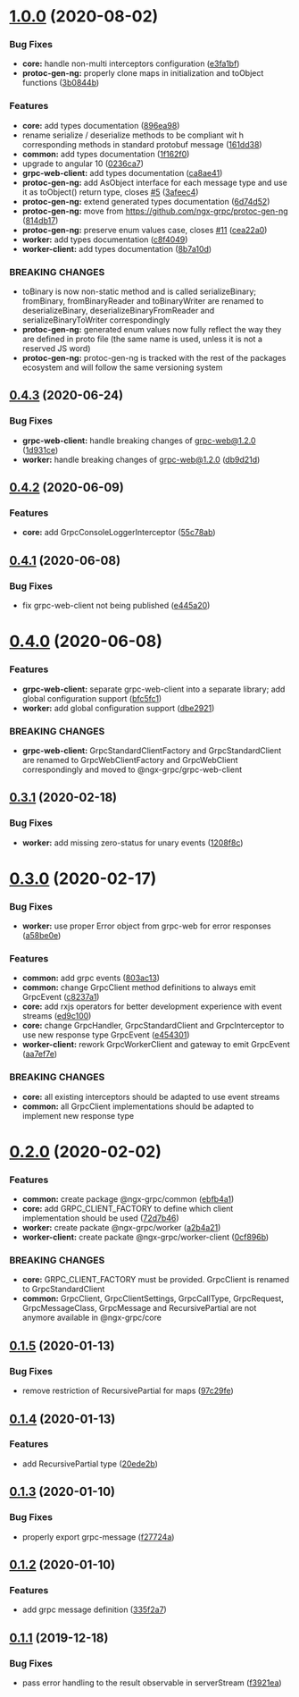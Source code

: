 # [1.0.0](https://github.com/ngx-grpc/ngx-grpc/compare/v0.4.3...v1.0.0) (2020-08-02)


### Bug Fixes

* **core:** handle non-multi interceptors configuration ([e3fa1bf](https://github.com/ngx-grpc/ngx-grpc/commit/e3fa1bf0eb830a009ded661ebaa8c5e207768b0a))
* **protoc-gen-ng:** properly clone maps in initialization and toObject functions ([3b0844b](https://github.com/ngx-grpc/ngx-grpc/commit/3b0844ba08fc1e63dea05ad5b103d5bf43f4ea96))


### Features

* **core:** add types documentation ([896ea98](https://github.com/ngx-grpc/ngx-grpc/commit/896ea98684dd1c96e6c534e28f47cf2e6cb22e51))
* rename serialize / deserialize methods to be compliant wit h corresponding methods in standard protobuf message ([161dd38](https://github.com/ngx-grpc/ngx-grpc/commit/161dd384e44efed55635406ce91b141651d426cb))
* **common:** add types documentation ([1f162f0](https://github.com/ngx-grpc/ngx-grpc/commit/1f162f0bcaeb12f58842b04e1395e17f5ece7a26))
* upgrade to angular 10 ([0236ca7](https://github.com/ngx-grpc/ngx-grpc/commit/0236ca7bd84c990fd881fa89b891ca2d3ed55840))
* **grpc-web-client:** add types documentation ([ca8ae41](https://github.com/ngx-grpc/ngx-grpc/commit/ca8ae41b0561a0c14c7c72bb0bce66fef514c6be))
* **protoc-gen-ng:** add AsObject interface for each message type and use it as toObject() return type, closes [#5](https://github.com/ngx-grpc/ngx-grpc/issues/5) ([3afeec4](https://github.com/ngx-grpc/ngx-grpc/commit/3afeec4a9f3c5ea3353271e9bf2d6146c1207ff4))
* **protoc-gen-ng:** extend generated types documentation ([6d74d52](https://github.com/ngx-grpc/ngx-grpc/commit/6d74d52e522ca483df74abf089a8f68ecabcdca8))
* **protoc-gen-ng:** move from https://github.com/ngx-grpc/protoc-gen-ng ([814db17](https://github.com/ngx-grpc/ngx-grpc/commit/814db17122f57ff43374cdf71b4bfa5a9629f064))
* **protoc-gen-ng:** preserve enum values case, closes [#11](https://github.com/ngx-grpc/ngx-grpc/issues/11) ([cea22a0](https://github.com/ngx-grpc/ngx-grpc/commit/cea22a08dfbe65523f6d955fba8bc3ae315ff186))
* **worker:** add types documentation ([c8f4049](https://github.com/ngx-grpc/ngx-grpc/commit/c8f4049f35fe975173337b409f5fd9a5122321d6))
* **worker-client:** add types documentation ([8b7a10d](https://github.com/ngx-grpc/ngx-grpc/commit/8b7a10dca6ab2d28e65b0b8b886c3b2842888b80))


### BREAKING CHANGES

* toBinary is now non-static method and is called serializeBinary; fromBinary, fromBinaryReader and toBinaryWriter are renamed to deserializeBinary, deserializeBinaryFromReader and serializeBinaryToWriter correspondingly
* **protoc-gen-ng:** generated enum values now fully reflect the way they are defined in proto file (the same name is used, unless it is not a reserved JS word)
* **protoc-gen-ng:** protoc-gen-ng is tracked with the rest of the packages ecosystem and will follow the same versioning system

## [0.4.3](https://github.com/ngx-grpc/ngx-grpc/compare/v0.4.2...v0.4.3) (2020-06-24)


### Bug Fixes

* **grpc-web-client:** handle breaking changes of grpc-web@1.2.0 ([1d931ce](https://github.com/ngx-grpc/ngx-grpc/commit/1d931ce1a605015fb9d443cc3d8ccd781312d8a3))
* **worker:** handle breaking changes of grpc-web@1.2.0 ([db9d21d](https://github.com/ngx-grpc/ngx-grpc/commit/db9d21d364dfb237f67ced8264c5d5dec0572078))

## [0.4.2](https://github.com/ngx-grpc/ngx-grpc/compare/v0.4.1...v0.4.2) (2020-06-09)


### Features

* **core:** add GrpcConsoleLoggerInterceptor ([55c78ab](https://github.com/ngx-grpc/ngx-grpc/commit/55c78ab485f25d205707b120f7102af0472e56cc))

## [0.4.1](https://github.com/ngx-grpc/ngx-grpc/compare/v0.4.0...v0.4.1) (2020-06-08)


### Bug Fixes

* fix grpc-web-client not being published ([e445a20](https://github.com/ngx-grpc/ngx-grpc/commit/e445a2027f2d4286f803bfad97c424dae3935622))

# [0.4.0](https://github.com/ngx-grpc/ngx-grpc/compare/v0.3.1...v0.4.0) (2020-06-08)


### Features

* **grpc-web-client:** separate grpc-web-client into a separate library; add global configuration support ([bfc5fc1](https://github.com/ngx-grpc/ngx-grpc/commit/bfc5fc1fe9e08ea701589b8d9c0032fd5775da73))
* **worker:** add global configuration support ([dbe2921](https://github.com/ngx-grpc/ngx-grpc/commit/dbe2921e21a28b15a99b8cb0537d1f17895ffb54))


### BREAKING CHANGES

* **grpc-web-client:** GrpcStandardClientFactory and GrpcStandardClient are renamed to GrpcWebClientFactory and GrpcWebClient correspondingly and moved to @ngx-grpc/grpc-web-client

## [0.3.1](https://github.com/ngx-grpc/ngx-grpc/compare/v0.3.0...v0.3.1) (2020-02-18)


### Bug Fixes

* **worker:** add missing zero-status for unary events ([1208f8c](https://github.com/ngx-grpc/ngx-grpc/commit/1208f8c76c07e54851d1c308dbd9ff6c54f9d0f4))

# [0.3.0](https://github.com/ngx-grpc/ngx-grpc/compare/v0.2.0...v0.3.0) (2020-02-17)


### Bug Fixes

* **worker:** use proper Error object from grpc-web for error responses ([a58be0e](https://github.com/ngx-grpc/ngx-grpc/commit/a58be0e636f0eb22be409f6440e84ac55aabbd57))


### Features

* **common:** add grpc events ([803ac13](https://github.com/ngx-grpc/ngx-grpc/commit/803ac1322936321dd81a56bc3683f9916ac9dbbc))
* **common:** change GrpcClient method definitions to always emit GrpcEvent ([c8237a1](https://github.com/ngx-grpc/ngx-grpc/commit/c8237a17caba15ea666c175430ba1785823fa511))
* **core:** add rxjs operators for better development experience with event streams ([ed9c100](https://github.com/ngx-grpc/ngx-grpc/commit/ed9c100910b76a634e80f23ddb66874e10cac164))
* **core:** change GrpcHandler, GrpcStandardClient and GrpcInterceptor to use new response type GrpcEvent ([e454301](https://github.com/ngx-grpc/ngx-grpc/commit/e45430146da07972a1ec9558413050defca3ba43))
* **worker-client:** rework GrpcWorkerClient and gateway to emit GrpcEvent ([aa7ef7e](https://github.com/ngx-grpc/ngx-grpc/commit/aa7ef7e677c382bff14584213da8edfbe362147d))


### BREAKING CHANGES

* **core:** all existing interceptors should be adapted to use event streams
* **common:** all GrpcClient implementations should be adapted to implement new response type

# [0.2.0](https://github.com/ngx-grpc/ngx-grpc/compare/v0.1.5...v0.2.0) (2020-02-02)


### Features

* **common:** create package @ngx-grpc/common ([ebfb4a1](https://github.com/ngx-grpc/ngx-grpc/commit/ebfb4a10ee65080dd0a43c2700293f2d88f5f0dd))
* **core:** add GRPC_CLIENT_FACTORY to define which client implementation should be used ([72d7b46](https://github.com/ngx-grpc/ngx-grpc/commit/72d7b46d0efe5571d1b80c4220a6207364c0a303))
* **worker:** create packate @ngx-grpc/worker ([a2b4a21](https://github.com/ngx-grpc/ngx-grpc/commit/a2b4a21a8b495aabb020da41eceb70a237f9eb79))
* **worker-client:** create packate @ngx-grpc/worker-client ([0cf896b](https://github.com/ngx-grpc/ngx-grpc/commit/0cf896bd871fee231f04aff608658fad6e708a3a))


### BREAKING CHANGES

* **core:** GRPC_CLIENT_FACTORY must be provided. GrpcClient is renamed to GrpcStandardClient
* **common:** GrpcClient, GrpcClientSettings, GrpcCallType, GrpcRequest, GrpcMessageClass, GrpcMessage and RecursivePartial are not anymore available in  @ngx-grpc/core

## [0.1.5](https://github.com/ngx-grpc/core/compare/v0.1.4...v0.1.5) (2020-01-13)


### Bug Fixes

* remove restriction of RecursivePartial for maps ([97c29fe](https://github.com/ngx-grpc/core/commit/97c29fef3dc96c357e22026eb9c9dbca5cac7314))

## [0.1.4](https://github.com/ngx-grpc/core/compare/v0.1.3...v0.1.4) (2020-01-13)


### Features

* add RecursivePartial type ([20ede2b](https://github.com/ngx-grpc/core/commit/20ede2b0b0c4b138edfda890f0420af24409a870))

## [0.1.3](https://github.com/ngx-grpc/core/compare/v0.1.2...v0.1.3) (2020-01-10)


### Bug Fixes

* properly export grpc-message ([f27724a](https://github.com/ngx-grpc/core/commit/f27724a4452f6be7a7f947db8d16f2cfb6803b70))

## [0.1.2](https://github.com/ngx-grpc/core/compare/v0.1.1...v0.1.2) (2020-01-10)


### Features

* add grpc message definition ([335f2a7](https://github.com/ngx-grpc/core/commit/335f2a71750fc4ea79ceb351c766c18431e409f8))

## [0.1.1](https://github.com/ngx-grpc/core/compare/v0.1.0...v0.1.1) (2019-12-18)


### Bug Fixes

* pass error handling to the result observable in serverStream ([f3921ea](https://github.com/ngx-grpc/core/commit/f3921ea7e6df9886415e8f20b15e1240b1ba6aab))
